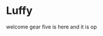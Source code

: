 # Luffy
welcome
gear five is here and it is op 
 
 
  
  
     
                   
                    
                             
                                            
                      
                          
               
     
  
 
